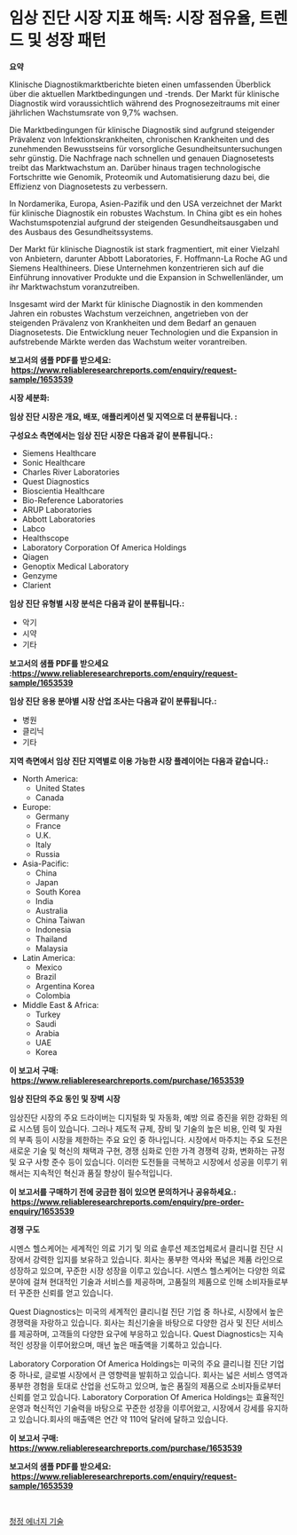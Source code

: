 <p><h1>임상 진단 시장 지표 해독: 시장 점유율, 트렌드 및 성장 패턴</h1></p><p><strong>요약</strong></p>
<p><p>Klinische Diagnostikmarktberichte bieten einen umfassenden Überblick über die aktuellen Marktbedingungen und -trends. Der Markt für klinische Diagnostik wird voraussichtlich während des Prognosezeitraums mit einer jährlichen Wachstumsrate von 9,7% wachsen. </p><p>Die Marktbedingungen für klinische Diagnostik sind aufgrund steigender Prävalenz von Infektionskrankheiten, chronischen Krankheiten und des zunehmenden Bewusstseins für vorsorgliche Gesundheitsuntersuchungen sehr günstig. Die Nachfrage nach schnellen und genauen Diagnosetests treibt das Marktwachstum an. Darüber hinaus tragen technologische Fortschritte wie Genomik, Proteomik und Automatisierung dazu bei, die Effizienz von Diagnosetests zu verbessern.</p><p>In Nordamerika, Europa, Asien-Pazifik und den USA verzeichnet der Markt für klinische Diagnostik ein robustes Wachstum. In China gibt es ein hohes Wachstumspotenzial aufgrund der steigenden Gesundheitsausgaben und des Ausbaus des Gesundheitssystems.</p><p>Der Markt für klinische Diagnostik ist stark fragmentiert, mit einer Vielzahl von Anbietern, darunter Abbott Laboratories, F. Hoffmann-La Roche AG und Siemens Healthineers. Diese Unternehmen konzentrieren sich auf die Einführung innovativer Produkte und die Expansion in Schwellenländer, um ihr Marktwachstum voranzutreiben.</p><p>Insgesamt wird der Markt für klinische Diagnostik in den kommenden Jahren ein robustes Wachstum verzeichnen, angetrieben von der steigenden Prävalenz von Krankheiten und dem Bedarf an genauen Diagnosetests. Die Entwicklung neuer Technologien und die Expansion in aufstrebende Märkte werden das Wachstum weiter vorantreiben.</p></p>
<p><strong>보고서의 샘플 PDF를 받으세요: &nbsp;<a href="https://www.reliableresearchreports.com/enquiry/request-sample/1653539">https://www.reliableresearchreports.com/enquiry/request-sample/1653539</a></strong></p>
<p><strong>시장 세분화:</strong></p>
<p><strong> 임상 진단 시장은 개요, 배포, 애플리케이션 및 지역으로 더 분류됩니다. :</strong></p>
<p><strong>구성요소 측면에서는 임상 진단 시장은 다음과 같이 분류됩니다.:</strong></p>
<p><ul><li>Siemens Healthcare</li><li>Sonic Healthcare</li><li>Charles River Laboratories</li><li>Quest Diagnostics</li><li>Bioscientia Healthcare</li><li>Bio-Reference Laboratories</li><li>ARUP Laboratories</li><li>Abbott Laboratories</li><li>Labco</li><li>Healthscope</li><li>Laboratory Corporation Of America Holdings</li><li>Qiagen</li><li>Genoptix Medical Laboratory</li><li>Genzyme</li><li>Clarient</li></ul></p>
<p><strong> 임상 진단 유형별 시장 분석은 다음과 같이 분류됩니다.:</strong></p>
<p><ul><li>악기</li><li>시약</li><li>기타</li></ul></p>
<p><strong>보고서의 샘플 PDF를 받으세요 :<a href="https://www.reliableresearchreports.com/enquiry/request-sample/1653539">https://www.reliableresearchreports.com/enquiry/request-sample/1653539</a></strong></p>
<p><strong> 임상 진단 응용 분야별 시장 산업 조사는 다음과 같이 분류됩니다.:</strong></p>
<p><ul><li>병원</li><li>클리닉</li><li>기타</li></ul></p>
<p><strong>지역 측면에서 임상 진단 지역별로 이용 가능한 시장 플레이어는 다음과 같습니다.:</strong></p>
<p><ul>
    <li>
        North America:
        <ul>
            <li>United States</li>
            <li>Canada</li>
        </ul>
    </li>
    <li>
        Europe:
        <ul>
            <li>Germany</li>
            <li>France</li>
            <li>U.K.</li>
            <li>Italy</li>
            <li>Russia</li>
        </ul>
    </li>
    <li>
        Asia-Pacific:
        <ul>
            <li>China</li>
            <li>Japan</li>
            <li>South Korea</li>
            <li>India</li>
            <li>Australia</li>
            <li>China Taiwan</li>
            <li>Indonesia</li>
            <li>Thailand</li>
            <li>Malaysia</li>
        </ul>
    </li>
    <li>
        Latin America:
        <ul>
            <li>Mexico</li>
            <li>Brazil</li>
            <li>Argentina Korea</li>
            <li>Colombia</li>
        </ul>
    </li>
    <li>
        Middle East & Africa:
        <ul>
            <li>Turkey</li>
            <li>Saudi</li>
            <li>Arabia</li>
            <li>UAE</li>
            <li>Korea</li>
        </ul>
    </li>
    </ul></p>
<p><strong>이 보고서 구매: &nbsp;<a href="https://www.reliableresearchreports.com/purchase/1653539">https://www.reliableresearchreports.com/purchase/1653539</a></strong></p>
<p><strong>임상 진단의 주요 동인 및 장벽 시장</strong></p>
<p><p>임상진단 시장의 주요 드라이버는 디지털화 및 자동화, 예방 의료 증진을 위한 강화된 의료 시스템 등이 있습니다. 그러나 제도적 규제, 장비 및 기술의 높은 비용, 인력 및 자원의 부족 등이 시장을 제한하는 주요 요인 중 하나입니다. 시장에서 마주치는 주요 도전은 새로운 기술 및 혁신의 채택과 구현, 경쟁 심화로 인한 가격 경쟁력 강화, 변화하는 규정 및 요구 사항 준수 등이 있습니다. 이러한 도전들을 극복하고 시장에서 성공을 이루기 위해서는 지속적인 혁신과 품질 향상이 필수적입니다.</p></p>
<p><strong>이 보고서를 구매하기 전에 궁금한 점이 있으면 문의하거나 공유하세요.: &nbsp;<a href="https://www.reliableresearchreports.com/enquiry/pre-order-enquiry/1653539">https://www.reliableresearchreports.com/enquiry/pre-order-enquiry/1653539</a></strong></p>
<p><strong>경쟁 구도</strong></p>
<p><p>시멘스 헬스케어는 세계적인 의료 기기 및 의료 솔루션 제조업체로서 클리니컬 진단 시장에서 강력한 입지를 보유하고 있습니다. 회사는 풍부한 역사와 폭넓은 제품 라인으로 성장하고 있으며, 꾸준한 시장 성장을 이루고 있습니다. 시멘스 헬스케어는 다양한 의료 분야에 걸쳐 현대적인 기술과 서비스를 제공하며, 고품질의 제품으로 인해 소비자들로부터 꾸준한 신뢰를 얻고 있습니다.</p><p>Quest Diagnostics는 미국의 세계적인 클리니컬 진단 기업 중 하나로, 시장에서 높은 경쟁력을 자랑하고 있습니다. 회사는 최신기술을 바탕으로 다양한 검사 및 진단 서비스를 제공하며, 고객들의 다양한 요구에 부응하고 있습니다. Quest Diagnostics는 지속적인 성장을 이루어왔으며, 매년 높은 매출액을 기록하고 있습니다.</p><p>Laboratory Corporation Of America Holdings는 미국의 주요 클리니컬 진단 기업 중 하나로, 글로벌 시장에서 큰 영향력을 발휘하고 있습니다. 회사는 넓은 서비스 영역과 풍부한 경험을 토대로 산업을 선도하고 있으며, 높은 품질의 제품으로 소비자들로부터 신뢰를 얻고 있습니다. Laboratory Corporation Of America Holdings는 효율적인 운영과 혁신적인 기술력을 바탕으로 꾸준한 성장을 이루어왔고, 시장에서 강세를 유지하고 있습니다.회사의 매출액은 연간 약 110억 달러에 달하고 있습니다.</p></p>
<p><strong>이 보고서 구매: &nbsp; <a href="https://www.reliableresearchreports.com/purchase/1653539">https://www.reliableresearchreports.com/purchase/1653539</a></strong></p>
<p><strong>보고서의 샘플 PDF를 받으세요: &nbsp;<a href="https://www.reliableresearchreports.com/enquiry/request-sample/1653539">https://www.reliableresearchreports.com/enquiry/request-sample/1653539</a></strong><strong></strong></p>
<p>&nbsp;</p>
<p><p><a href="https://github.com/oajzkywllm460/Market-Research-Report-List-1/blob/main/582833910895.md">청정 에너지 기술</a></p></p>